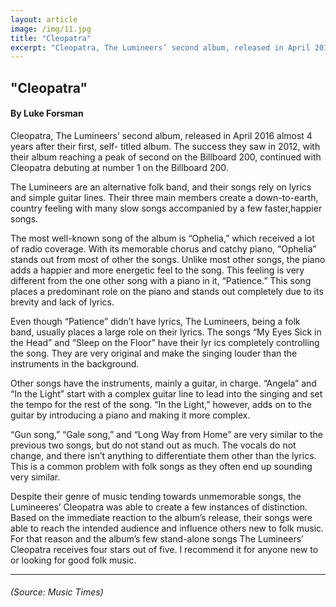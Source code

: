 ```yaml
---
layout: article
image: /img/11.jpg
title: "Cleopatra"
excerpt: "Cleopatra, The Lumineers’ second album, released in April 2016 almost 4 years after their first, self- titled album."
---
```


<h2>"Cleopatra"</h2>
<h4>By Luke Forsman</h4>

Cleopatra, The Lumineers’ second album, released in April 2016 almost 4 years after their first, self- titled album. The success they saw in 2012, with their album reaching a peak of second on the Billboard 200, continued with Cleopatra debuting at number 1 on the Billboard 200.

The Lumineers are an alternative folk band, and their songs rely on lyrics and simple guitar lines. Their three main members create a down-to-earth, country feeling with many slow songs accompanied by a few faster,happier songs.

The most well-known song of the album is “Ophelia,” which received a lot of radio coverage. With its memorable chorus and catchy piano, “Ophelia” stands out from most of other the songs. Unlike most other songs, the piano adds a happier and more energetic feel to the song. This feeling is very different from the one other song with a piano in it, “Patience.” This song places a predominant role on the piano and stands out completely due to its brevity and lack of lyrics.

Even though “Patience” didn’t have lyrics, The Lumineers, being a folk band, usually places a large role on their lyrics. The songs “My Eyes Sick in the Head” and “Sleep on the Floor” have their lyr ics completely controlling the song. They are very original and make the singing louder than the instruments in the background.

Other songs have the instruments, mainly a guitar, in charge. “Angela” and “In the Light” start with a complex guitar line to lead into the singing and set the tempo for the rest of the song. “In the Light,” however, adds on to the guitar by introducing a piano and making it more complex.

“Gun song,” “Gale song,” and “Long Way from Home” are very similar to the previous two songs, but do not stand out as much. The vocals do not change, and there isn’t anything to differentiate them other than the lyrics. This is a common problem with folk songs as they often end up sounding very similar.

Despite their genre of music tending towards unmemorable songs, the Lumineeres’ Cleopatra was able to create a few instances of distinction. Based on the immediate reaction to the album’s release, their songs were able to reach the intended audience and influence others new to folk music. For that reason and the album’s few stand-alone songs The Lumineers’ Cleopatra receives four stars out of five. I recommend it for anyone new to or looking for good folk music.
 
<hr style="border-color:#7D7D7D;height:0.5px;">
<h6> (Source: Music Times) </h6>

